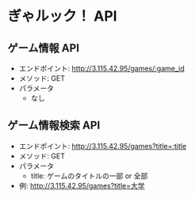 # ぎゃルック！ API

## ゲーム情報 API

- エンドポイント: http://3.115.42.95/games/:game_id
- メソッド: GET
- パラメータ
    - なし

## ゲーム情報検索 API

- エンドポイント: http://3.115.42.95/games?title=:title
- メソッド: GET
- パラメータ
    - title: ゲームのタイトルの一部 or 全部
- 例: http://3.115.42.95/games?title=大学